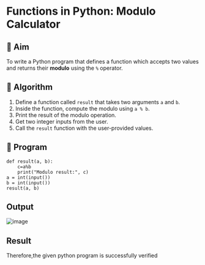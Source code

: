 # Functions in Python: Modulo Calculator

## 🎯 Aim
To write a Python program that defines a function which accepts two values and returns their **modulo** using the `%` operator.

## 🧠 Algorithm
1. Define a function called `result` that takes two arguments `a` and `b`.
2. Inside the function, compute the modulo using `a % b`.
3. Print the result of the modulo operation.
4. Get two integer inputs from the user.
5. Call the `result` function with the user-provided values.

## 🧾 Program

```
def result(a, b):
    c=a%b
    print("Modulo result:", c)
a = int(input())
b = int(input())
result(a, b)
```
## Output

![image](https://github.com/user-attachments/assets/bc4baf53-5d3e-4ffb-a12f-240e3cabd030)

## Result

Therefore,the given python program is successfully verified
